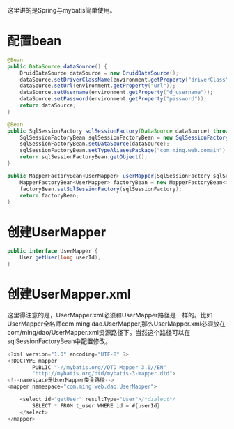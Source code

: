 这里讲的是Spring与mybatis简单使用。
# 配置bean
```java
@Bean
public DataSource dataSource() {
    DruidDataSource dataSource = new DruidDataSource();
    dataSource.setDriverClassName(environment.getProperty("driverClass"));
    dataSource.setUrl(environment.getProperty("url"));
    dataSource.setUsername(environment.getProperty("d_username"));
    dataSource.setPassword(environment.getProperty("password"));
    return dataSource;
}

@Bean
public SqlSessionFactory sqlSessionFactory(DataSource dataSource) throws Exception {
    SqlSessionFactoryBean sqlSessionFactoryBean = new SqlSessionFactoryBean();
    sqlSessionFactoryBean.setDataSource(dataSource);
    sqlSessionFactoryBean.setTypeAliasesPackage("com.ming.web.domain");
    return sqlSessionFactoryBean.getObject();
}

public MapperFactoryBean<UserMapper> userMapper(SqlSessionFactory sqlSessionFactory) {
    MapperFactoryBean<UserMapper> factoryBean = new MapperFactoryBean<>(UserMapper.class);
    factoryBean.setSqlSessionFactory(sqlSessionFactory);
    return factoryBean;
}
```
# 创建UserMapper
```java
public interface UserMapper {
    User getUser(long userId);
}
```
# 创建UserMapper.xml
这里得注意的是，UserMapper.xml必须和UserMapper路径是一样的。比如UserMapper全名师com.ming.dao.UserMapper,那么UserMapper.xml必须放在com/ming/dao/UserMapper.xml资源路径下。当然这个路径可以在sqlSessionFactoryBean中配置修改。
```java
<?xml version="1.0" encoding="UTF-8" ?>
<!DOCTYPE mapper
        PUBLIC "-//mybatis.org//DTD Mapper 3.0//EN"
        "http://mybatis.org/dtd/mybatis-3-mapper.dtd">
<!--namespace是UserMapper类全路径-->
<mapper namespace="com.ming.web.dao.UserMapper">

    <select id="getUser" resultType="User">/*dialect*/
        SELECT * FROM t_user WHERE id = #{userId}
    </select>
</mapper>
```